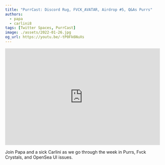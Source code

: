 ```yaml
---
title: "PurrCast: Discord Rug, FVCK_AVATAR, Airdrop #5, Q&As Purrs"
authors:
  - papa
  - carlini8
tags: [Twitter Spaces, PurrCast]
image: ./assets/2022-01-26.jpg
og_url: https://youtu.be/-tP0Fk6NuXs
---
```


<iframe width="100%" height="315" src="https://www.youtube.com/embed/-tP0Fk6NuXs" title="YouTube video player" frameborder="0" allow="accelerometer; autoplay; clipboard-write; encrypted-media; gyroscope; picture-in-picture" allowFullScreen></iframe>

<!--truncate-->

Join Papa and a sick Carlini as we go through the week in Purrs, Fvck Crystals, and OpenSea UI issues.